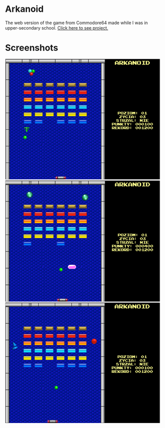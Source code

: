 # Arkanoid
The web version of the game from Commodore64 made while I was in upper-secondary school. [Click here to see project.](https://kosiarznerek.github.io/typescript-arkanoid/ProjektFinalny/index.html)

# Screenshots
![Screenshot_0](https://raw.githubusercontent.com/Kosiarznerek/typescript-arkanoid/master/screenshots/0.png)
![Screenshot_1](https://raw.githubusercontent.com/Kosiarznerek/typescript-arkanoid/master/screenshots/1.png)
![Screenshot_2](https://raw.githubusercontent.com/Kosiarznerek/typescript-arkanoid/master/screenshots/2.png)
